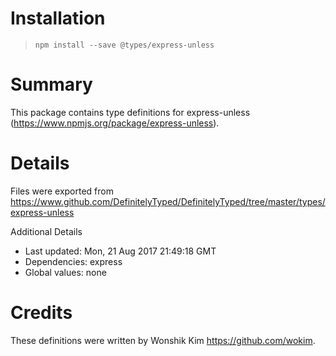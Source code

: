 # Installation
> `npm install --save @types/express-unless`

# Summary
This package contains type definitions for express-unless (https://www.npmjs.org/package/express-unless).

# Details
Files were exported from https://www.github.com/DefinitelyTyped/DefinitelyTyped/tree/master/types/express-unless

Additional Details
 * Last updated: Mon, 21 Aug 2017 21:49:18 GMT
 * Dependencies: express
 * Global values: none

# Credits
These definitions were written by Wonshik Kim <https://github.com/wokim>.
